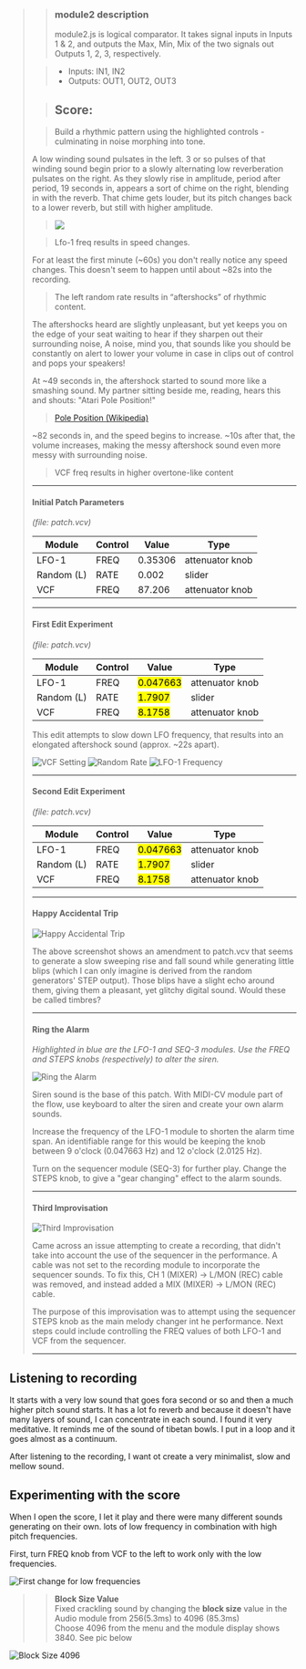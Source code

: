 > >### module2 description
> >module2.js is logical comparator. It takes signal inputs in Inputs 1 & 2, and outputs the Max, Min, Mix of the two signals out Outputs 1, 2, 3, respectively.
> 
> >- Inputs: IN1, IN2
> >- Outputs: OUT1, OUT2, OUT3
> 
> >## Score:
> 
> >Build a rhythmic pattern using the highlighted controls - culminating in noise morphing into tone.
> 
> A low winding sound pulsates in the left. 3 or so pulses of that winding sound begin prior to a slowly alternating low reverberation pulsates on the right.  As they slowly rise in amplitude, period after period, 19 seconds in, appears a sort of chime on the right, blending in with the reverb.  That chime gets louder, but its pitch changes back to a lower reverb, but still with higher amplitude.
> 
> ><img src="https://i.imgur.com/PRBBGu9.png">
> 
> >Lfo-1 freq results in speed changes.<br/>
> 
> For at least the first minute (~60s) you don't really notice any speed changes.  This doesn't seem to happen until about ~82s into the recording.
> 
> >The left random rate results in “aftershocks” of rhythmic content.<br/>
> 
> The aftershocks heard are slightly unpleasant, but yet keeps you on the edge of your seat waiting to hear if they sharpen out their surrounding noise,  A noise, mind you, that sounds like you should be constantly on alert to lower your volume in case in clips out of control and pops your speakers!
> 
> At ~49 seconds in, the aftershock started to sound more like a smashing sound. My partner sitting beside me, reading, hears this and shouts: "Atari Pole Position!"
> 
> >[Pole Position (Wikipedia)](https://en.wikipedia.org/wiki/Pole_Position)
> 
> ~82 seconds in, and the speed begins to increase.  ~10s after that, the volume increases, making the messy aftershock sound even more messy with surrounding noise.
> 
> >VCF freq results in higher overtone-like content
> 
> 
> ---
> 
> #### Initial Patch Parameters
> *(file: patch.vcv)*<br />
> 
> Module | Control | Value | Type |
> ------ | ------- | ----- | ---- |
> LFO-1  |  FREQ   | 0.35306| attenuator knob |
> Random (L) |  RATE   | 0.002 | slider |
> VCF    |  FREQ   | 87.206| attenuator knob |
> 
> ---
> 
> #### First Edit Experiment
> *(file: patch.vcv)*<br />
> 
> Module | Control | Value | Type |
> ------ | ------- | ----- | ---- |
> LFO-1  |  FREQ   | <mark>0.047663</mark> | attenuator knob |
> Random (L) |  RATE   | <mark>1.7907</mark> | slider |
> VCF    |  FREQ   | <mark>8.1758</mark> | attenuator knob |
> 
> This edit attempts to slow down LFO frequency, that results into an elongated aftershock sound (approx. ~22s apart).
> 
> ![VCF Setting](https://i.imgur.com/GuDCuZh.png)
> ![Random Rate](https://i.imgur.com/We3OF0H.png)
> ![LFO-1 Frequency](https://i.imgur.com/bgmG4QV.png)
> 
> ---
> 
> #### Second Edit Experiment
> *(file: patch.vcv)*<br />
> 
> Module | Control | Value | Type |
> ------ | ------- | ----- | ---- |
> LFO-1  |  FREQ   | <mark>0.047663</mark> | attenuator knob |
> Random (L) |  RATE   | <mark>1.7907</mark> | slider |
> VCF    |  FREQ   | <mark>8.1758</mark> | attenuator knob |
> 
> ---
> 
> #### Happy Accidental Trip
> 
> ![Happy Accidental Trip](https://i.imgur.com/huYLC1B.png)
> 
> The above screenshot shows an amendment to patch.vcv that seems to generate a slow sweeping rise and fall sound while generating little blips (which I can only imagine is derived from the random generators' STEP output).  Those blips have a slight echo around them, giving them a pleasant, yet glitchy digital sound.  Would these be called timbres?
> 
> ---
> 
> #### Ring the Alarm
> 
> _Highlighted in blue are the LFO-1 and SEQ-3 modules.  Use the FREQ and STEPS knobs (respectively) to alter the siren._
> 
> ![Ring the Alarm](https://i.imgur.com/WAVyhMN.png)
> 
> Siren sound is the base of this patch.  With MIDI-CV module part of the flow, use keyboard to alter the siren and create your own alarm sounds.
> 
> Increase the frequency of the LFO-1 module to shorten the alarm time span.  An identifiable range for this would be keeping the knob between 9 o'clock (0.047663 Hz) and 12 o'clock (2.0125 Hz).
> 
> Turn on the sequencer module (SEQ-3) for further play.  Change the STEPS knob, to give a "gear changing" effect to the alarm sounds.
> 
> ---
> 
> #### Third Improvisation
> 
> ![Third Improvisation](https://i.imgur.com/vhRjtia.png)
> 
> Came across an issue attempting to create a recording, that didn't take into account the use of the sequencer in the performance.  A cable was not set to the recording module to incorporate the sequencer sounds.  To fix this, CH 1 (MIXER) -> L/MON (REC) cable was removed, and instead added a MIX (MIXER) -> L/MON (REC) cable.
> 
> The purpose of this improvisation was to attempt using the sequencer STEPS knob as the main melody changer int he performance.  Next steps could include controlling the FREQ values of both LFO-1 and VCF from the sequencer.
> 
> ---

## Listening to recording

It starts with a very low sound that goes fora second or so and then a much higher pitch sound starts. It has a lot fo reverb and because it doesn't have many layers of sound, I can concentrate in each sound. I found it very meditative. 
It reminds me of the sound of tibetan bowls. 
I put in a loop and it goes almost as a continuum. 

After listening to the recording, I want ot create a very minimalist, slow and mellow sound. 

## Experimenting with the score

When I open the score, I let it play and there were many different sounds generating on their own. 
lots of low frequency in combination with high pitch frequencies.  

First, turn FREQ knob from VCF to the left to work only with the low frequencies. 

![First change for low frequencies](https://i.imgur.com/CZxr2tb.png)
 
		
				
>>   **Block Size Value**  
>> Fixed crackling sound by changing the **block size** value in the Audio module from 256(5.3ms) to 4096 (85.3ms)  
Choose 4096 from the menu and the module display shows 3840. 
See pic below  

![Block Size 4096](https://i.imgur.com/qieA3Wo.png)

